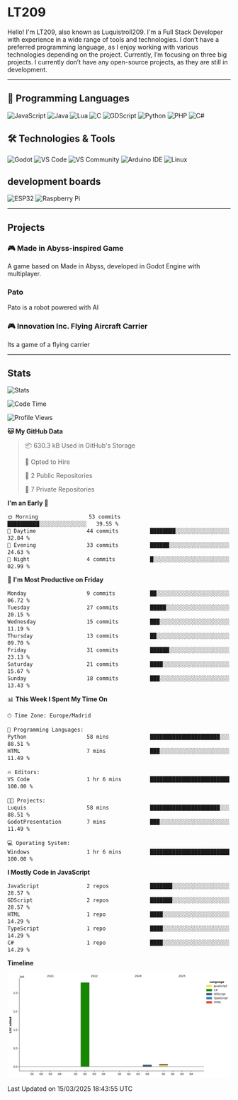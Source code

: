 # LT209

Hello! I'm LT209, also known as Luquistroll209. I'm a Full Stack Developer with experience in a wide range of tools and technologies. I don’t have a preferred programming language, as I enjoy working with various technologies depending on the project. Currently, I’m focusing on three big projects. I currently don’t have any open-source projects, as they are still in development.

---
## 🚀 Programming Languages

![JavaScript](https://img.shields.io/badge/JavaScript-F7DF1E?style=for-the-square&logo=javascript&logoColor=black)
![Java](https://img.shields.io/badge/Java-EA2D2E?style=for-the-square&logo=java&logoColor=white)
![Lua](https://img.shields.io/badge/Lua-2C2D72?style=for-the-square&logo=lua&logoColor=white)
![C](https://img.shields.io/badge/C-00599C?style=for-the-square&logo=c&logoColor=white)
![GDScript](https://img.shields.io/badge/GDScript-478CBF?style=for-the-square&logo=godotengine&logoColor=white)
![Python](https://img.shields.io/badge/Python-3776AB?style=for-the-square&logo=python&logoColor=white)
![PHP](https://img.shields.io/badge/PHP-777BB4?style=for-the-square&logo=php&logoColor=white)
![C#](https://img.shields.io/badge/C%23-239120?style=for-the-square&logo=csharp&logoColor=white)

## 🛠️ Technologies & Tools

![Godot](https://img.shields.io/badge/Godot-478CBF?style=for-the-square&logo=godotengine&logoColor=white)
![VS Code](https://img.shields.io/badge/VS%20Code-007ACC?style=for-the-square&logo=visualstudiocode&logoColor=white)
![VS Community](https://img.shields.io/badge/VS%20Community-5C2D91?style=for-the-square&logo=visualstudio&logoColor=white)
![Arduino IDE](https://img.shields.io/badge/Arduino_IDE-00979D?style=for-the-square&logo=arduino&logoColor=white)
![Linux](https://img.shields.io/badge/Linux-FCC624?style=for-the-square&logo=linux&logoColor=black)

## development boards

![ESP32](https://img.shields.io/badge/ESP32-000000?style=for-the-square&logo=esphome&logoColor=white)
![Raspberry Pi](https://img.shields.io/badge/Raspberry_Pi-C51A4A?style=for-the-square&logo=raspberrypi&logoColor=white)



---
## Projects

### 🎮 Made in Abyss-inspired Game
A game based on Made in Abyss, developed in Godot Engine with multiplayer.

### Pato
Pato is a robot powered with AI

### 🎮 Innovation Inc. Flying Aircraft Carrier
Its a game of a flying carrier 

---
## Stats

![Stats](https://github-readme-stats.vercel.app/api?username=Luquistroll209&show_icons=true&theme=radical)

<!--START_SECTION:waka-->
![Code Time](http://img.shields.io/badge/Code%20Time-47%20hrs%2030%20mins-blue)

![Profile Views](http://img.shields.io/badge/Profile%20Views-0-blue)

**🐱 My GitHub Data** 

> 📦 630.3 kB Used in GitHub's Storage 
 > 
> 💼 Opted to Hire
 > 
> 📜 2 Public Repositories 
 > 
> 🔑 7 Private Repositories 
 > 
**I'm an Early 🐤** 

```text
🌞 Morning                53 commits          ██████████░░░░░░░░░░░░░░░   39.55 % 
🌆 Daytime                44 commits          ████████░░░░░░░░░░░░░░░░░   32.84 % 
🌃 Evening                33 commits          ██████░░░░░░░░░░░░░░░░░░░   24.63 % 
🌙 Night                  4 commits           █░░░░░░░░░░░░░░░░░░░░░░░░   02.99 % 
```
📅 **I'm Most Productive on Friday** 

```text
Monday                   9 commits           ██░░░░░░░░░░░░░░░░░░░░░░░   06.72 % 
Tuesday                  27 commits          █████░░░░░░░░░░░░░░░░░░░░   20.15 % 
Wednesday                15 commits          ███░░░░░░░░░░░░░░░░░░░░░░   11.19 % 
Thursday                 13 commits          ██░░░░░░░░░░░░░░░░░░░░░░░   09.70 % 
Friday                   31 commits          ██████░░░░░░░░░░░░░░░░░░░   23.13 % 
Saturday                 21 commits          ████░░░░░░░░░░░░░░░░░░░░░   15.67 % 
Sunday                   18 commits          ███░░░░░░░░░░░░░░░░░░░░░░   13.43 % 
```


📊 **This Week I Spent My Time On** 

```text
🕑︎ Time Zone: Europe/Madrid

💬 Programming Languages: 
Python                   58 mins             ██████████████████████░░░   88.51 % 
HTML                     7 mins              ███░░░░░░░░░░░░░░░░░░░░░░   11.49 % 

🔥 Editors: 
VS Code                  1 hr 6 mins         █████████████████████████   100.00 % 

🐱‍💻 Projects: 
Luquis                   58 mins             ██████████████████████░░░   88.51 % 
GodotPresentation        7 mins              ███░░░░░░░░░░░░░░░░░░░░░░   11.49 % 

💻 Operating System: 
Windows                  1 hr 6 mins         █████████████████████████   100.00 % 
```

**I Mostly Code in JavaScript** 

```text
JavaScript               2 repos             ███████░░░░░░░░░░░░░░░░░░   28.57 % 
GDScript                 2 repos             ███████░░░░░░░░░░░░░░░░░░   28.57 % 
HTML                     1 repo              ████░░░░░░░░░░░░░░░░░░░░░   14.29 % 
TypeScript               1 repo              ████░░░░░░░░░░░░░░░░░░░░░   14.29 % 
C#                       1 repo              ████░░░░░░░░░░░░░░░░░░░░░   14.29 % 
```



**Timeline**

![Lines of Code chart](https://raw.githubusercontent.com/Luquistroll209/Luquistroll209/main/assets/bar_graph.png)


 Last Updated on 15/03/2025 18:43:55 UTC
<!--END_SECTION:waka-->

